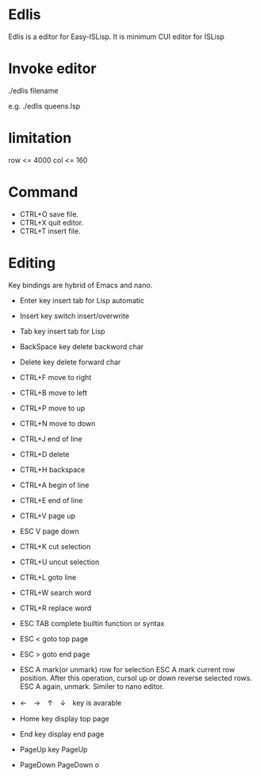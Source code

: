 # Edlis
Edlis is a editor for Easy-ISLisp.
It is minimum CUI editor for ISLisp

# Invoke editor
./edlis filename 

e.g. ./edlis queens.lsp

# limitation
row <= 4000
col <= 160

# Command
- CTRL+O save file.
- CTRL+X quit editor.
- CTRL+T insert file.

# Editing
Key bindings are hybrid of Emacs and nano.
- Enter key insert tab for Lisp automatic
- Insert key switch insert/overwrite
- Tab key insert tab for Lisp
- BackSpace key delete backword char
- Delete key delete forward char
- CTRL+F  move to right
- CTRL+B  move to left
- CTRL+P  move to up
- CTRL+N  move to down
- CTRL+J  end of line
- CTRL+D  delete 
- CTRL+H  backspace
- CTRL+A  begin of line
- CTRL+E  end of line
- CTRL+V  page up
- ESC V   page down
- CTRL+K  cut selection
- CTRL+U  uncut selection
- CTRL+L  goto line
- CTRL+W  search word
- CTRL+R  replace word
- ESC TAB   complete builtin function or syntax 
- ESC <   goto top page
- ESC >   goto end page
- ESC A   mark(or unmark) row for selection
ESC A mark current row position. After this operation, cursol up or down reverse selected rows. ESC A again, unmark. Similer to nano editor.

- ←　→　↑　↓　key is avarable
- Home key display top page 
- End key display end page 
- PageUp key PageUp       
- PageDown PageDown           o


